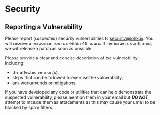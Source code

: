 # Security

## Reporting a Vulnerability

Please report (suspected) security vulnerabilities to security@iohk.io. You will receive a
response from us within 48 hours. If the issue is confirmed, we will release a patch as soon
as possible.

Please provide a clear and concise description of the vulnerability, including:

* the affected version(s),
* steps that can be followed to exercise the vulnerability,
* any workarounds or mitigations.

If you have developed any code or utilities that can help demonstrate the suspected
vulnerability, please mention them in your email but ***DO NOT*** attempt to include them as
attachments as this may cause your Email to be blocked by spam filters.
